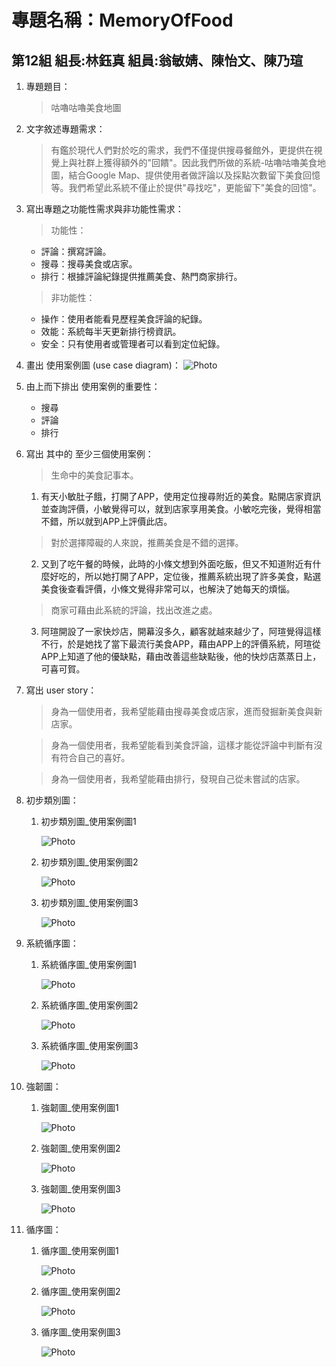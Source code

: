 # 專題名稱：MemoryOfFood 
## 第12組 組長:林鈺真 組員:翁敏婧、陳怡文、陳乃瑄

1. 專題題目：
   > 咕嚕咕嚕美食地圖
2. 文字敘述專題需求：
   > 有鑑於現代人們對於吃的需求，我們不僅提供搜尋餐館外，更提供在視覺上與社群上獲得額外的"回饋"。因此我們所做的系統-咕嚕咕嚕美食地圖，結合Google Map、提供使用者做評論以及採點次數留下美食回憶等。我們希望此系統不僅止於提供"尋找吃"，更能留下"美食的回憶"。
    
3. 寫出專題之功能性需求與非功能性需求：
   > 功能性：
   
   * 評論：撰寫評論。
   * 搜尋：搜尋美食或店家。
   * 排行：根據評論紀錄提供推薦美食、熱門商家排行。
   
   > 非功能性：
   
   * 操作：使用者能看見歷程美食評論的紀錄。
   * 效能：系統每半天更新排行榜資訊。
   * 安全：只有使用者或管理者可以看到定位紀錄。
   
4. 畫出 使用案例圖 (use case diagram)：
![Photo](圖片1.png "使用案例圖")

5. 由上而下排出 使用案例的重要性：
   * 搜尋
   * 評論
   * 排行

6. 寫出 其中的 至少三個使用案例：
   > 生命中的美食記事本。
   
   1. 有天小敏肚子餓，打開了APP，使用定位搜尋附近的美食。點開店家資訊並查詢評價，小敏覺得可以，就到店家享用美食。小敏吃完後，覺得相當不錯，所以就到APP上評價此店。
   
   
   > 對於選擇障礙的人來說，推薦美食是不錯的選擇。
   
   2. 又到了吃午餐的時候，此時的小條文想到外面吃飯，但又不知道附近有什麼好吃的，所以她打開了APP，定位後，推薦系統出現了許多美食，點選美食後查看評價，小條文覺得非常可以，也解決了她每天的煩惱。
   
   
   > 商家可藉由此系統的評論，找出改進之處。
   
   3. 阿瑄開設了一家快炒店，開幕沒多久，顧客就越來越少了，阿瑄覺得這樣不行，於是她找了當下最流行美食APP，藉由APP上的評價系統，阿瑄從APP上知道了他的優缺點，藉由改善這些缺點後，他的快炒店蒸蒸日上，可喜可賀。   
  
  
7. 寫出 user story：
   > 身為一個使用者，我希望能藉由搜尋美食或店家，進而發掘新美食與新店家。

   > 身為一個使用者，我希望能看到美食評論，這樣才能從評論中判斷有沒有符合自己的喜好。

   > 身為一個使用者，我希望能藉由排行，發現自己從未嘗試的店家。
   
8. 初步類別圖：

   1. 初步類別圖_使用案例圖1
   
       ![Photo](8-1.png "使用案例圖1")
   
   2. 初步類別圖_使用案例圖2
   
       ![Photo](hw8-2.png "使用案例圖2")
   
   3. 初步類別圖_使用案例圖3
   
       ![Photo](hw8-3.png "使用案例圖3")
   

9. 系統循序圖：

   1. 系統循序圖_使用案例圖1
   
        ![Photo](9-1.png "使用案例圖1")
   
   2. 系統循序圖_使用案例圖2
   
        ![Photo](9-2.png "使用案例圖2")
   
   3. 系統循序圖_使用案例圖3
   
        ![Photo](9-3.png "使用案例圖3")
   
      
10. 強韌圖：

      1. 強韌圖_使用案例圖1
   
         ![Photo](hw10-1V2.png "使用案例圖1")
   
      2. 強韌圖_使用案例圖2
   
         ![Photo](hw10-2.png "使用案例圖2")
   
      3. 強韌圖_使用案例圖3
   
         ![Photo](10-3.png "使用案例圖3")
   

11. 循序圖：

      1. 循序圖_使用案例圖1
   
         ![Photo](11-1.png "使用案例圖1")
   
      2. 循序圖_使用案例圖2
   
         ![Photo](11-2.png "使用案例圖2")
   
      3. 循序圖_使用案例圖3
   
         ![Photo](11-3.png "使用案例圖3")
